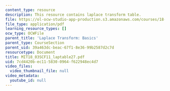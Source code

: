 ```yaml
---
content_type: resource
description: This resource contains laplace transform table.
file: https://ol-ocw-studio-app-production.s3.amazonaws.com/courses/18-03sc-differential-equations-fall-2011/7cd4420bec1158300964f622948ec4d7_MIT18_03SCF11_laptable27.pdf
file_type: application/pdf
learning_resource_types: []
ocw_type: OCWFile
parent_title: 'Laplace Transform: Basics'
parent_type: CourseSection
parent_uid: 39a463dc-beac-67f1-8e36-99b2587d2c7d
resourcetype: Document
title: MIT18_03SCF11_laptable27.pdf
uid: 7cd4420b-ec11-5830-0964-f622948ec4d7
video_files:
  video_thumbnail_file: null
video_metadata:
  youtube_id: null
---
```

